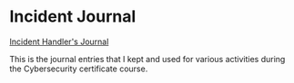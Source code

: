 # **Incident Journal**

[Incident Handler's Journal](https://docs.google.com/document/d/1YSLjgHTYoJxIduCsUqJoJXVnJSreGxEJO6C7pGAmgYk/edit?usp=sharing)

This is the journal entries that I kept and used for various activities during the Cybersecurity certificate course.
